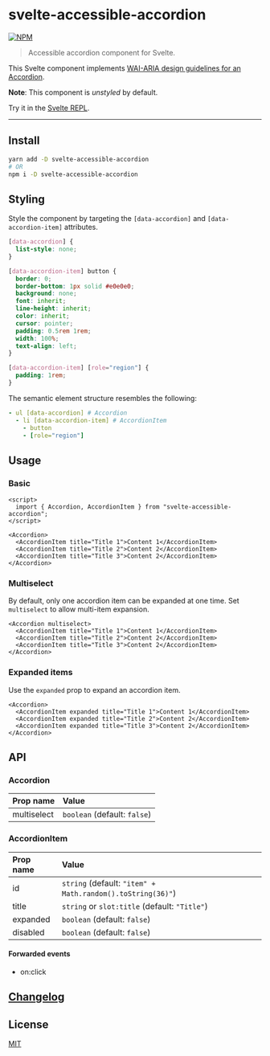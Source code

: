 # svelte-accessible-accordion

[![NPM][npm]][npm-url]

> Accessible accordion component for Svelte.

This Svelte component implements [WAI-ARIA design guidelines for an Accordion](https://www.w3.org/TR/wai-aria-practices/examples/accordion/accordion.html).

**Note**: This component is _unstyled_ by default.

Try it in the [Svelte REPL](https://svelte.dev/repl/85be3a105c3f4fe0892150380914be96?version=3.30.0).

<!-- REPO_URL -->

---

<!-- TOC -->

## Install

```bash
yarn add -D svelte-accessible-accordion
# OR
npm i -D svelte-accessible-accordion
```

## Styling

Style the component by targeting the `[data-accordion]` and `[data-accordion-item]` attributes.

```css
[data-accordion] {
  list-style: none;
}

[data-accordion-item] button {
  border: 0;
  border-bottom: 1px solid #e0e0e0;
  background: none;
  font: inherit;
  line-height: inherit;
  color: inherit;
  cursor: pointer;
  padding: 0.5rem 1rem;
  width: 100%;
  text-align: left;
}

[data-accordion-item] [role="region"] {
  padding: 1rem;
}
```

The semantic element structure resembles the following:

```yml
- ul [data-accordion] # Accordion
  - li [data-accordion-item] # AccordionItem
    - button
    - [role="region"]
```

## Usage

### Basic

<!-- prettier-ignore-start -->
```svelte
<script>
  import { Accordion, AccordionItem } from "svelte-accessible-accordion";
</script>

<Accordion>
  <AccordionItem title="Title 1">Content 1</AccordionItem>
  <AccordionItem title="Title 2">Content 2</AccordionItem>
  <AccordionItem title="Title 3">Content 2</AccordionItem>
</Accordion>
```
<!-- prettier-ignore-end -->

### Multiselect

By default, only one accordion item can be expanded at one time. Set `multiselect` to allow multi-item expansion.

<!-- prettier-ignore-start -->
```svelte
<Accordion multiselect>
  <AccordionItem title="Title 1">Content 1</AccordionItem>
  <AccordionItem title="Title 2">Content 2</AccordionItem>
  <AccordionItem title="Title 3">Content 2</AccordionItem>
</Accordion>
```
<!-- prettier-ignore-end -->

### Expanded items

Use the `expanded` prop to expand an accordion item.

<!-- prettier-ignore-start -->
```svelte
<Accordion>
  <AccordionItem expanded title="Title 1">Content 1</AccordionItem>
  <AccordionItem expanded title="Title 2">Content 2</AccordionItem>
  <AccordionItem expanded title="Title 3">Content 2</AccordionItem>
</Accordion>
```
<!-- prettier-ignore-end -->

## API

### Accordion

| Prop name   | Value                        |
| :---------- | :--------------------------- |
| multiselect | `boolean` (default: `false`) |

### AccordionItem

| Prop name | Value                                                      |
| :-------- | :--------------------------------------------------------- |
| id        | `string` (default: `"item" + Math.random().toString(36)"`) |
| title     | `string` or `slot:title` (default: `"Title"`)              |
| expanded  | `boolean` (default: `false`)                               |
| disabled  | `boolean` (default: `false`)                               |

#### Forwarded events

- on:click

## [Changelog](CHANGELOG.md)

## License

[MIT](LICENSE)

[npm]: https://img.shields.io/npm/v/svelte-accessible-accordion.svg?style=for-the-badge&color=%23ff3e00
[npm-url]: https://npmjs.com/package/svelte-accessible-accordion
